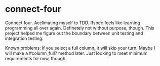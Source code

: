 # connect-four
Connect four. Acclimating myself to TDD.
Rspec feels like learning programming all over again. Definetely not without purpose, though. This project helped me figure out the boundary between unit testing and integration testing. 

Known problems: If you select a full column, it will skip your turn. Maybe I will make a #column_full? method later. Just looking to meet minimum requirements for now, though.

